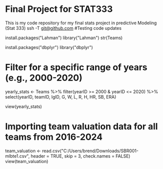 # Final Project for STAT333

This is my code repository for my final stats project in predictive Modeling (Stat 333)
ssh -T git@github.com
#Testing code updates

install.packages("Lahman")
library("Lahman")
str(Teams)

install.packages("dbplyr")
library("dbplyr")

# Filter for a specific range of years (e.g., 2000-2020)
yearly_stats <- Teams %>%
  filter(yearID >= 2000 & yearID <= 2020) %>%
  select(yearID, teamID, lgID, G, W, L, R, H, HR, SB, ERA)


view(yearly_stats)


# Importing team valuation data for all teams from 2016-2024

team_valuation <- read.csv("C:/Users/brend/Downloads/SBR001-mlbte1.csv", header = TRUE, skip = 3, check.names = FALSE)
view(team_valuation)
